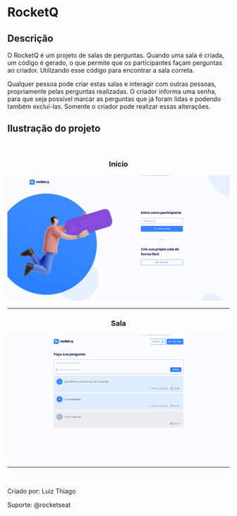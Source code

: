 # RocketQ

## Descrição
<p>O RocketQ é um projeto de salas de perguntas. Quando uma sala é criada, um código é gerado, o que permite que os participantes façam perguntas ao criador. Utilizando esse código para encontrar a sala correta.</p>
<p>Qualquer pessoa pode criar estas salas e interagir com outras pessoas, propriamente pelas perguntas realizadas. O criador informa uma senha, para que seja possível marcar as perguntas que já foram lidas e podendo também excluí-las. Somente o criador pode realizar essas alterações.</p>
        
## Ilustração do projeto
<br>
<div align="center">
    <h3>Início</h3>
    <img src="./public/images/rocketq-home.png" width="600">
</div>

<hr>

<div align="center">
    <h3>Sala</h3>
    <img src="./public/images/rocketq-room.png" width="600">
</div>

<hr>
<br>

<p>Criado por: Luiz Thiago</p>
<p>Suporte: @rocketseat</p>